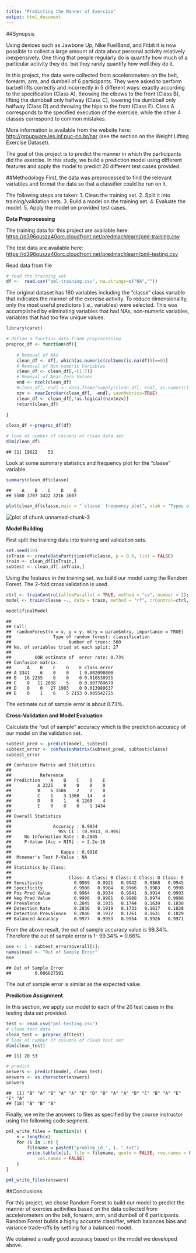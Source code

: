 ```yaml
---
title: "Predicting the Manner of Exercise"
output: html_document
---
```


##Synopsis

Using devices such as Jawbone Up, Nike FuelBand, and Fitbit it is now possible to collect a large amount of data about personal activity relatively inexpensively. One thing that people regularly do is quantify how much of a particular activity they do, but they rarely quantify how well they do it.

In this project, the data were collected from accelerometers on the belt, forearm, arm, and dumbell of 6 participants. They were asked to perform barbell lifts correctly and incorrectly in 5 different ways: exactly according to the specification (Class A), throwing the elbows to the front (Class B), lifting the dumbbell only halfway (Class C), lowering the dumbbell only halfway (Class D) and throwing the hips to the front (Class E). Class A corresponds to the specified execution of the exercise, while the other 4 classes correspond to common mistakes.

More information is available from the website here: http://groupware.les.inf.puc-rio.br/har (see the section on the Weight Lifting Exercise Dataset).

The goal of this project is to predict the manner in which the participants did the exercise. In this study, we build a prediction model using different features and apply the model to predict 20 different test cases provided.

##Methodology
First, the data was preprocessed to find the relevant variables and format the data so that a classifier could be run on it.

The following steps are taken: 1. Clean the training set. 2. Split it into training/validation sets. 3. Build a model on the training set. 4. Evaluate the model. 5. Apply the model on provided test cases.

**Data Preprocessing**

The training data for this project are available here: 
https://d396qusza40orc.cloudfront.net/predmachlearn/pml-training.csv

The test data are available here: 
https://d396qusza40orc.cloudfront.net/predmachlearn/pml-testing.csv

Read data from file

```r
# read the training set
df <-  read.csv("pml-training.csv", na.strings=c("NA",""))
```

The original dataset has 160 variables including the “classe” class variable that indicates the manner of the exercise activity. To reduce dimensionality, only the most useful predictors (i.e., variables) were selected. This was accomplished by eliminating variables that had NAs, non-numeric variables, variables that had too few unique values.


```r
library(caret)

# define a function data frame preprocessing
preproc_df <- function(df){
  
    # Removal of NAs
    clean_df <- df[, which(as.numeric(colSums(is.na(df)))==0)]
    # Removal of Non-numeric Variables
    clean_df <- clean_df[,-(1:7)]
    # Removal of Near-Zero Values
    end <- ncol(clean_df)
    #clean_df[,-end] <- data.frame(sapply(clean_df[,-end], as.numeric))
    nzv <- nearZeroVar(clean_df[, -end], saveMetrics=TRUE)
    clean_df <- clean_df[,!as.logical(nzv$nzv)]
    return(clean_df)
    
}

clean_df <-preproc_df(df)

# look at number of columns of clean data set
dim(clean_df)
```

```
## [1] 19622    53
```

Look at some summary statistics and frequency plot for the “classe” variable.


```r
summary(clean_df$classe)
```

```
##    A    B    C    D    E 
## 5580 3797 3422 3216 3607
```

```r
plot(clean_df$classe,main = "`classe` frequency plot", xlab = "Types of Weight Lifting Exercices")
```

![plot of chunk unnamed-chunk-3](figure/unnamed-chunk-3-1.png) 


**Model Building**

First split the training data into training and validation sets.


```r
set.seed(19)
inTrain <- createDataPartition(df$classe, p = 0.6, list = FALSE)
train <- clean_df[inTrain,]
subtest <- clean_df[-inTrain,]
```


Using the features in the training set, we  build our model using the Random Forest. The 2-fold cross validation is used.


```r
ctrl <- trainControl(allowParallel = TRUE, method = "cv", number = 2);
model <- train(classe ~., data = train, method = "rf", trControl=ctrl, importance = TRUE)

model$finalModel
```

```
## 
## Call:
##  randomForest(x = x, y = y, mtry = param$mtry, importance = TRUE) 
##                Type of random forest: classification
##                      Number of trees: 500
## No. of variables tried at each split: 27
## 
##         OOB estimate of  error rate: 0.73%
## Confusion matrix:
##      A    B    C    D    E class.error
## A 3341    6    0    0    1 0.002090800
## B   16 2255    8    0    0 0.010530935
## C    0   11 2038    5    0 0.007789679
## D    0    0   27 1903    0 0.013989637
## E    0    1    6    5 2153 0.005542725
```
The estimate out of sample error is about 0.73%.

**Cross-Validation and Model Evaluation**

Calculate the “out of sample” accuracy which is the prediction accuracy of our model on the validation set.


```r
subtest_pred <- predict(model, subtest)
subtest_error <- confusionMatrix(subtest_pred, subtest$classe)
subtest_error
```

```
## Confusion Matrix and Statistics
## 
##           Reference
## Prediction    A    B    C    D    E
##          A 2225    8    0    0    0
##          B    6 1506    2    2    0
##          C    1    3 1360   14    4
##          D    0    1    6 1269    4
##          E    0    0    0    1 1434
## 
## Overall Statistics
##                                          
##                Accuracy : 0.9934         
##                  95% CI : (0.9913, 0.995)
##     No Information Rate : 0.2845         
##     P-Value [Acc > NIR] : < 2.2e-16      
##                                          
##                   Kappa : 0.9916         
##  Mcnemar's Test P-Value : NA             
## 
## Statistics by Class:
## 
##                      Class: A Class: B Class: C Class: D Class: E
## Sensitivity            0.9969   0.9921   0.9942   0.9868   0.9945
## Specificity            0.9986   0.9984   0.9966   0.9983   0.9998
## Pos Pred Value         0.9964   0.9934   0.9841   0.9914   0.9993
## Neg Pred Value         0.9988   0.9981   0.9988   0.9974   0.9988
## Prevalence             0.2845   0.1935   0.1744   0.1639   0.1838
## Detection Rate         0.2836   0.1919   0.1733   0.1617   0.1828
## Detection Prevalence   0.2846   0.1932   0.1761   0.1631   0.1829
## Balanced Accuracy      0.9977   0.9953   0.9954   0.9926   0.9971
```

From the above result,  the out of sample accuracy value is 99.34%. Therefore the out of sample error is 1- 99.34% = 0.66%.

```r
ose <- 1 - subtest_error$overall[1];
names(ose) <- "Out of Sample Error"
ose
```

```
## Out of Sample Error 
##         0.006627581
```
The out of sample error is similar as the expected value.

**Prediction Assignment**

In this section, we apply our model to each of the 20 test cases in the testing data set provided.


```r
test <- read.csv("pml-testing.csv")
# clean test data
clean_test <- preproc_df(test)
# look at number of columns of clean test set
dim(clean_test)
```

```
## [1] 20 53
```

```r
# predict
answers <- predict(model, clean_test)
answers <- as.character(answers)
answers
```

```
##  [1] "B" "A" "B" "A" "A" "E" "D" "B" "A" "A" "B" "C" "B" "A" "E" "E" "A"
## [18] "B" "B" "B"
```

Finally, we write the answers to files as specified by the course instructor using the following code segment.

```r
pml_write_files = function(x) {
    n = length(x)
    for (i in 1:n) {
        filename = paste0("problem_id_", i, ".txt")
        write.table(x[i], file = filename, quote = FALSE, row.names = FALSE, 
            col.names = FALSE)
    }
}

pml_write_files(answers)
```

##Conclusions

For this project, we chose Random Forest to build our model to predict the manner of exercies acitivities based on the data collected from accelerometers on the belt, forearm, arm, and dumbell of 6 participants. Random Forest builds a highly accurate classifier, which balances bias and variance trade-offs by settling for a balanced model.

We obtained a really good accuracy based on the model we developed above.

